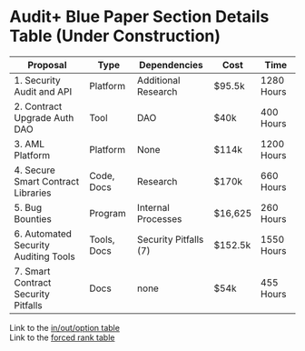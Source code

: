 # Audit+ Blue Paper Section Details Table (Under Construction) 

| **Proposal** | **Type** | **Dependencies** | **Cost** | **Time** |
| --- | --- | --- | --- | --- |
| 1. Security Audit and API | Platform | Additional Research | $95.5k | 1280 Hours |
| 2. Contract Upgrade Auth DAO | Tool | DAO | $40k | 400 Hours |
| 3. AML Platform | Platform | None | $114k | 1200 Hours |
| 4. Secure Smart Contract Libraries | Code, Docs | Research | $170k | 660 Hours |
| 5. Bug Bounties | Program | Internal Processes | $16,625 | 260 Hours |
| 6. Automated Security Auditing Tools | Tools, Docs | Security Pitfalls (7) | $152.5k | 1550 Hours |
| 7. Smart Contract Security Pitfalls | Docs | none | $54k | 455 Hours |

Link to the [in/out/option table](in-out-option.md)<br/>
Link to the [forced rank table](section-rank.md)
